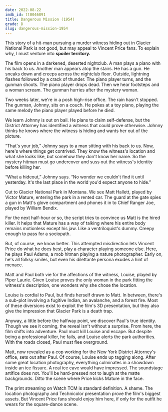```yaml
---
date: 2022-08-22
imdb_id: tt0046891
title: Dangerous Mission (1954)
grade: D
slug: dangerous-mission-1954
---
```


This story of a hit-man pursuing a murder witness hiding out in Glacier National Park is not good, but may appeal to Vincent Price fans. To explain why, I must venture into **spoiler territory.**

<!-- end -->

The film opens in a darkened, deserted nightclub. A man plays a piano with his back to us. Another man appears atop the stairs. He has a gun. He sneaks down and creeps across the nightclub floor. Outside, lightning flashes followed by a crack of thunder. The piano player turns, and the gunman shoots. The piano player drops dead. Then we hear footsteps and a woman scream. The gunman hurries after the mystery woman.

Two weeks later, we're in a posh high-rise office. The rain hasn't stopped. The gunman, Johnny, sits on a couch. He pokes at a toy piano, playing the same melody the piano player played before he died.

We learn Johnny is out on bail. He plans to claim self-defense, but the District Attorney has identified a witness that could prove otherwise. Johnny thinks he knows where the witness is hiding and wants her out of the picture.

“That's your job,” Johnny says to a man sitting with his back to us. Now, here's where things get contrived. They know the witness's location and what she looks like, but somehow they don't know her name. So the mystery hitman must go undercover and suss out the witness's identity before killing her.

“What a hideout,” Johnny says. “No wonder we couldn't find it until yesterday. It's the last place in the world you'd expect anyone to hide.”

Cut to Glacier National Park in Montana. We see Matt Hallett, played by Victor Mature, entering the park in a rented car. The guard at the gate spies a gun in Matt's glove compartment and phones it in to Chief Ranger Joe, played by William Bendix.

For the next half-hour or so, the script tries to convince us Matt is the hired killer. It helps that Mature has a way of talking where his entire body remains motionless except his jaw. Like a ventriloquist's dummy. Creepy enough to pass for a sociopath.

But, of course, we know better. This attempted misdirection lets Vincent Price do what he does best, play a character playing someone else. Here, he plays Paul Adams, a mob hitman playing a nature photographer. Early on, he's all folksy smiles, but even his dilettante persona exudes a hint of menace.

Matt and Paul both vie for the affections of the witness, Louise, played by Piper Laurie. Given Louise proves the only woman in the park fitting the witness's description, one wonders why she chose the location.

Louise is cordial to Paul, but finds herself drawn to Matt. In between, there's a sub-plot involving a fugitive Indian, an avalanche, and a forest fire. Most of these diversions exist to exploit the film's 3D presentation, but they also give the impression that Glacier Park is a death trap.

Anyway, a little before the halfway point, we discover Paul's true identity. Though we see it coming, the reveal isn't without a surprise. From here, the film shifts into adventure. Paul must kill Louise and escape. But despite being a professional killer, he fails, and Louise alerts the park authorities. With the roads closed, Paul must flee overground.

Matt, now revealed as a cop working for the New York District Attorney's office, sets out after Paul. Of course, Louise ends up tagging along. After some great location photography, everything culminates in a showdown inside an ice fissure. A real ice cave would have impressed. The soundstage artifice does not. You'll be hard-pressed not to laugh at the matte backgrounds. Ditto the scene where Price kicks Mature in the face.

The print streaming on Watch TCM is standard definition. A shame. The location photography and Technicolor presentation prove the film's biggest assets. But Vincent Price fans should enjoy him here, if only for the outfit he wears for the square-dance scene.